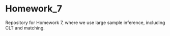 # Homework_7
Repository for Homework 7, where we use large sample inference, including CLT and matching.
